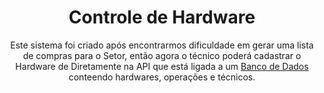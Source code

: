 <h1 align="center">Controle de Hardware</h1>
<p align="center">Este sistema foi criado após encontrarmos dificuldade em gerar uma lista de compras para o Setor, então agora o técnico poderá cadastrar o Hardware de Diretamente na API que está ligada a um <a href="https://github.com/quelsonls">Banco de Dados</a> conteendo hardwares, operações e técnicos.</p>



